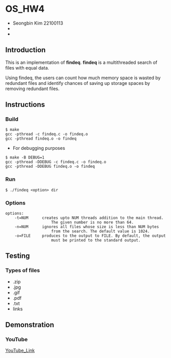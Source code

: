 # OS_HW4
* Seongbin Kim 22100113
* 
* 

## Introduction
This is an implementation of **findeq**.
**findeq** is a multithreaded search of files with equal data.

Using findeq, the users can count how much memory space is 
wasted by redundant files and identify chances of saving up 
storage spaces by removing redundant files.

## Instructions
### Build
```
$ make
gcc -pthread -c findeq.c -o findeq.o
gcc -pthread findeq.o -o findeq
```
* For debugging purposes 
```
$ make -B DEBUG=1
gcc -pthread -DDEBUG -c findeq.c -o findeq.o
gcc -pthread -DDEBUG findeq.o -o findeq
```
### Run
```
$ ./findeq <option> dir
```
### Options
```
options:
    -t=NUM      creates upto NUM threads addition to the main thread.
                    The given number is no more than 64.
    -n=NUM      ignores all files whose size is less than NUM bytes
                    from the search. The default value is 1024.
    -o=FILE     produces to the output to FILE. By default, the output
                    must be printed to the standard output. 
```

## Testing
### Types of files
* .zip
* .jpg
* .gif
* .pdf
* .txt
* links

## Demonstration
### YouTube
[YouTube_Link](https://www.youtube.com/watch?v=Och1-LHc7sQ)
